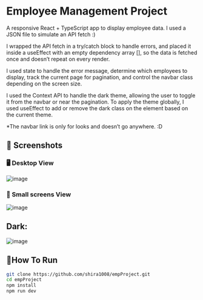 # Employee Management Project

A responsive React + TypeScript app to display employee data.
I used a JSON file to simulate an API fetch :)

I wrapped the API fetch in a try/catch block to handle errors, and placed it inside a useEffect with an empty dependency array [], so the data is fetched once and doesn’t repeat on every render.

I used state to handle the error message, determine which employees to display, track the current page for pagination, and control the navbar class depending on the screen size.

I used the Context API to handle the dark theme, allowing the user to toggle it from the navbar or near the pagination.
To apply the theme globally, I used useEffect to add or remove the dark class on the <body> element based on the current theme.

*The navbar link is only for looks and doesn’t go anywhere. :D

## 📸 Screenshots

### 🖥 Desktop View
![image](https://github.com/user-attachments/assets/bfeb2bc4-ccf7-48d6-8299-fcab4e00483b)

### 📱 Small screens View
![image](https://github.com/user-attachments/assets/3f8fbba0-3dcf-475c-b249-dc6adb2ae88a)

## Dark:
![image](https://github.com/user-attachments/assets/105c598e-ba57-4291-9cb2-01b20e9c0096)

## 🚀How To Run

```bash
git clone https://github.com/shira1008/empProject.git
cd empProject
npm install
npm run dev
